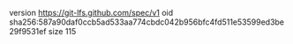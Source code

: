 version https://git-lfs.github.com/spec/v1
oid sha256:587a90daf0ccb5ad533aa774cbdc042b956bfc4fd511e53599ed3be29f9531ef
size 115
